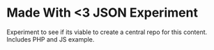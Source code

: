# Made With <3 JSON Experiment

Experiment to see if its viable to create a central repo for this content. Includes PHP and JS example. 